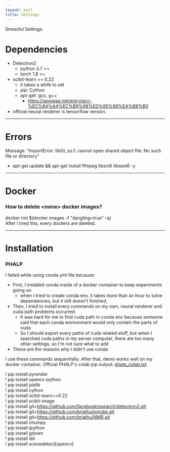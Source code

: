 ```yaml
---
layout: post
title: Settings
---
```


Stressful Settings.


# Dependencies
- Detectron2
  - python 3.7 >=
  - torch 1.8 >=
- scikit-learn == 0.22
  - it takes a while to set
  - pip: Cython
  - apt-get: gcc, g++
    - https://woowaa.net/entry/gcc-%EC%84%A4%EC%B9%98%ED%95%98%EA%B8%B0
- official neural renderer is tensorflow version.

---

# Errors
Message: "ImportError: libGL.so.1: cannot open shared object file: No such file or directory"
  - apt-get update && apt-get install ffmpeg libsm6 libxext6  -y


---

# Docker

### How to delete \<none\> docker images?
docker rmi $(docker images -f "dangling=true" -q)   
After I tried this, every <none> dockers are deleted.


---

# Installation
  
### PHALP  
I failed while using conda yml file because:
- First, I installed conda inside of a docker container to keep experiments going on.
  - when I tried to create conda env, it takes more than an hour to solve dependencies, but it still doesn't finished.
- Then, I tried to install every commands on my own, neural renderer and cuda path problems occurred.
  - It was hard for me to find cuda path in conda env because someone said that each conda environment would only contain the parts of cuda
  - So I should export every paths of cuda related stuff, but when I searched cuda paths in my server computer, there are too many other settings, so I'm not sure what to add
- These are the reasons why I didn't use conda

I use these commands sequentially. After that, demo works well on my docker container.
Official PHALP's colab pip output: [phalp_colab.txt](https://github.com/sghong977/sghong977.github.io/files/11175914/phalp_colab.txt)  
  
! pip install pyrender  
! pip install opencv-python  
! pip install joblib  
! pip install cython  
! pip install scikit-learn==0.22  
! pip install scikit-image  
! pip install git+https://github.com/facebookresearch/detectron2.git  
! pip install git+https://github.com/brjathu/pytube.git  
! pip install git+https://github.com/brjathu/NMR.git  
! pip install chumpy  
! pip install ipython  
! pip install gdown  
! pip install dill  
! pip install scenedetect[opencv]  
